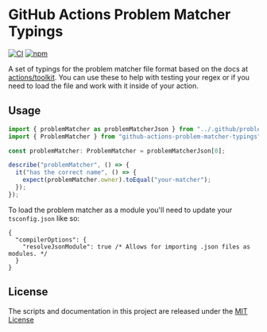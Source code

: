 # GitHub Actions Problem Matcher Typings

[![CI](https://github.com/xt0rted/github-actions-problem-matcher-typings/actions/workflows/ci.yml/badge.svg)](https://github.com/xt0rted/github-actions-problem-matcher-typings/actions/workflows/ci.yml)
[![npm](https://img.shields.io/npm/v/github-actions-problem-matcher-typings)](https://www.npmjs.com/package/github-actions-problem-matcher-typings)

A set of typings for the problem matcher file format based on the docs at [actions/toolkit](https://github.com/actions/toolkit/blob/main/docs/problem-matchers.md).
You can use these to help with testing your regex or if you need to load the file and work with it inside of your action.

## Usage

```ts
import { problemMatcher as problemMatcherJson } from "../.github/problem-matcher.json";
import { ProblemMatcher } from "github-actions-problem-matcher-typings";

const problemMatcher: ProblemMatcher = problemMatcherJson[0];

describe("problemMatcher", () => {
  it("has the correct name", () => {
    expect(problemMatcher.owner).toEqual("your-matcher");
  });
});
```

To load the problem matcher as a module you'll need to update your `tsconfig.json` like so:

```jsonc
{
  "compilerOptions": {
    "resolveJsonModule": true /* Allows for importing .json files as modules. */
  }
}
```

## License

The scripts and documentation in this project are released under the [MIT License](LICENSE)
